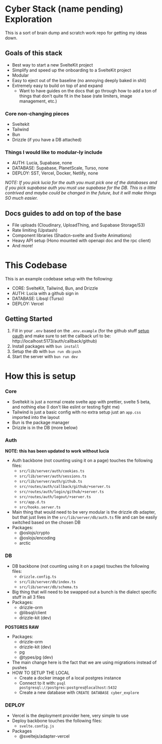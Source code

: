 # Cyber Stack (name pending) Exploration

This is a sort of brain dump and scratch work repo for getting my ideas down.

## Goals of this stack

- Best way to start a new SvelteKit project
- Simplify and speed up the onboarding to a SvelteKit project
- Modular
- Easy to eject out of the baseline (no annoying deeply baked in shit)
- Extremely easy to build on top of and expand
  - Want to have guides on the docs that go through how to add a ton of things that don't quite fit in the base (rate limiters, image management, etc.)

### Core non-changing pieces

- Sveltekit
- Tailwind
- Bun
- Drizzle (if you have a DB attached)

### Things I would like to modular-ly include

- AUTH: Lucia, Supabase, none
- DATABASE: Supabase, PlanetScale, Turso, none
- DEPLOY: SST, Vercel, Docker, Netlify, none

_NOTE: If you pick lucia for the auth you must pick one of the databases and if you pick supabase auth you must use supabase for the DB. This is a little contrived and maybe could be changed in the future, but it will make things SO much easier._

## Docs guides to add on top of the base

- File uploads (Cloudinary, UploadThing, and Supabase Storage/S3)
- Rate limiting (Upstash)
- Component libraries (Shadcn-svelte and Svelte Animations)
- Heavy API setup (Hono mounted with openapi doc and the rpc client)
- And more!

# This Codebase

This is an example codebase setup with the following:

- CORE: SvelteKit, Tailwind, Bun, and Drizzle
- AUTH: Lucia with a github sign in
- DATABASE: Libsql (Turso)
- DEPLOY: Vercel

## Getting Started

1. Fill in your `.env` based on the `.env.example` (for the github stuff [setup oauth](https://docs.github.com/en/apps/oauth-apps/building-oauth-apps/creating-an-oauth-app) and make sure to set the callback url to be: http://localhost:5173/auth/callback/github)
2. Install packages with `bun install`
3. Setup the db with `bun run db:push`
4. Start the server with `bun run dev`

# How this is setup

### Core

- Sveltekit is just a normal create svelte app with prettier, svelte 5 beta, and nothing else (I don't like eslint or testing fight me)
- Tailwind is just a basic config with no extra setup just an `app.css` imported into the layout
- Bun is the package manager
- Drizzle is in the DB (more below)

### Auth

**NOTE: this has been updated to work without lucia**

- Auth backbone (not counting using it on a page) touches the following files:
  - `src/lib/server/auth/cookies.ts`
  - `src/lib/server/auth/sessions.ts`
  - `src/lib/server/auth/github.ts`
  - `src/routes/auth/callback/github/+server.ts`
  - `src/routes/auth/login/github/+server.ts`
  - `src/routes/auth/logout/+server.ts`
  - `src/app.d.ts`
  - `src/hooks.server.ts`
- Main thing that would need to be very modular is the drizzle db adapter, but that just lives in the `src/lib/server/db/auth.ts` file and can be easily switched based on the chosen DB
- Packages:
  - @oslojs/crypto
  - @oslojs/encoding
  - arctic

### DB

- DB backbone (not counting using it on a page) touches the following files:
  - `drizzle.config.ts`
  - `src/lib/server/db/index.ts`
  - `src/lib/server/db/schema.ts`
- Big thing that will need to be swapped out a bunch is the dialect specific stuff in all 3 files
- Packages:
  - drizzle-orm
  - @libsql/client
  - drizzle-kit (dev)

**POSTGRES RAW**

- Packages:
  - drizzle-orm
  - drizzle-kit (dev)
  - pg
  - @types/pg (dev)
- The main change here is the fact that we are using migrations instead of pushes
- HOW TO SETUP THE LOCAL
  - Create a docker image of a local postgres instance
  - Connect to it with: `psql postgresql://postgres:postgres@localhost:5432`
  - Create a new database with `CREATE DATABASE cyber_explore`

### DEPLOY

- Vercel is the deployment provider here, very simple to use
- Deploy backbone touches the following files:
  - `svelte.config.js`
- Packages
  - @sveltejs/adapter-vercel
